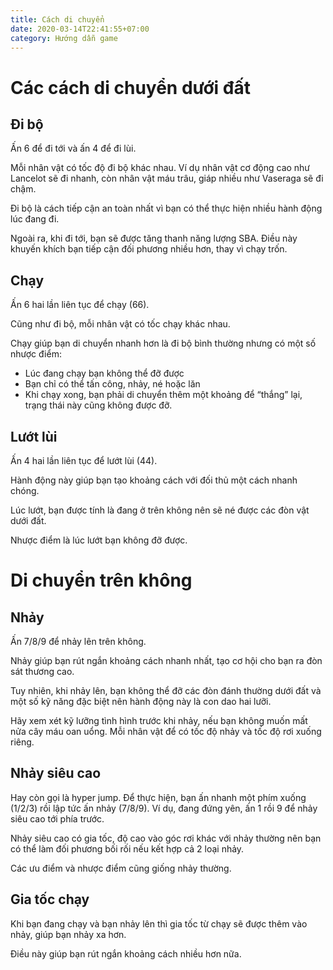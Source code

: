 ```yaml
---
title: Cách di chuyển
date: 2020-03-14T22:41:55+07:00
category: Hướng dẫn game
---
```



# Các cách di chuyển dưới đất

## Đi bộ

Ấn 6 để đi tới và ấn 4 để đi lùi.

Mỗi nhân vật có tốc độ đi bộ khác nhau. Ví dụ nhân vật cơ động cao như Lancelot
sẽ đi nhanh, còn nhân vật máu trâu, giáp nhiều như Vaseraga sẽ đi chậm.

Đi bộ là cách tiếp cận an toàn nhất vì bạn có thể thực hiện nhiều hành động lúc
đang đi.

Ngoài ra, khi đi tới, bạn sẽ được tăng thanh năng lượng SBA. Điều này khuyến
khích bạn tiếp cận đối phương nhiều hơn, thay vì chạy trốn.

## Chạy

Ấn 6 hai lần liên tục để chạy (66).

Cũng như đi bộ, mỗi nhân vật có tốc chạy khác nhau.

Chạy giúp bạn di chuyển nhanh hơn là đi bộ bình thường nhưng có một số nhược
điểm:

- Lúc đang chạy bạn không thể đỡ được
- Bạn chỉ có thể tấn công, nhảy, né hoặc lăn
- Khi chạy xong, bạn phải di chuyển thêm một khoảng để “thắng” lại, trạng thái
  này cũng không được đỡ.

## Lướt lùi

Ấn 4 hai lần liên tục để lướt lùi (44).

Hành động này giúp bạn tạo khoảng cách với đối thủ một cách nhanh chóng.

Lúc lướt, bạn được tính là đang ở trên không nên sẽ né được các đòn vật dưới
đất.

Nhược điểm là lúc lướt bạn không đỡ được.

# Di chuyển trên không

## Nhảy

Ấn 7/8/9 để nhảy lên trên không.

Nhảy giúp bạn rút ngắn khoảng cách nhanh nhất, tạo cơ hội cho bạn ra đòn sát
thương cao.

Tuy nhiên, khi nhảy lên, bạn không thể đỡ các đòn đánh thường dưới đất và một
số kỹ năng đặc biệt nên hành động này là con dao hai lưỡi.

Hãy xem xét kỹ lưỡng tình hình trước khi nhảy, nếu bạn không muốn mất nửa cây máu oan uổng.
Mỗi nhân vật để có tốc độ nhảy và tốc độ rơi xuống riêng.

## Nhảy siêu cao

Hay còn gọi là hyper jump. Để thực hiện, bạn ấn nhanh một phím xuống (1/2/3)
rồi lập tức ấn nhảy (7/8/9). Ví dụ, đang đứng yên, ấn 1 rồi 9 để nhảy siêu cao
tới phía trước.

Nhảy siêu cao có gia tốc, độ cao vào góc rơi khác với nhảy thường nên bạn có
thể làm đối phương bối rối nếu kết hợp cả 2 loại nhảy.

Các ưu điểm và nhược điểm cũng giống nhảy thường.

## Gia tốc chạy

Khi bạn đang chạy và bạn nhảy lên thì gia tốc từ chạy sẽ được thêm vào nhảy,
giúp bạn nhảy xa hơn.

Điều này giúp bạn rút ngắn khoảng cách nhiều hơn nữa.
